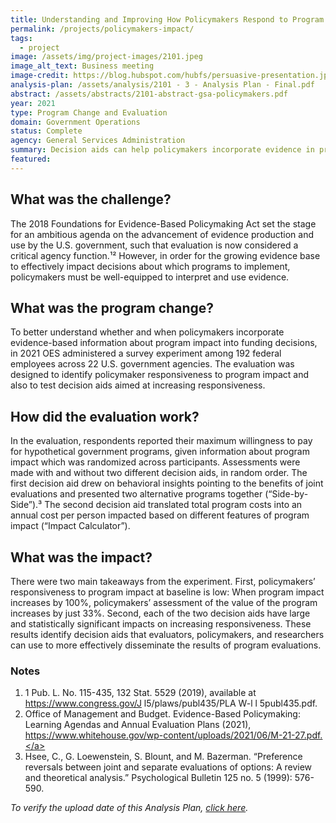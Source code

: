 ```yaml
---
title: Understanding and Improving How Policymakers Respond to Program Impact
permalink: /projects/policymakers-impact/
tags: 
  - project
image: /assets/img/project-images/2101.jpeg
image_alt_text: Business meeting
image-credit: https://blog.hubspot.com/hubfs/persuasive-presentation.jpg
analysis-plan: /assets/analysis/2101 - 3 - Analysis Plan - Final.pdf
abstract: /assets/abstracts/2101-abstract-gsa-policymakers.pdf
year: 2021
type: Program Change and Evaluation
domain: Government Operations
status: Complete
agency: General Services Administration
summary: Decision aids can help policymakers incorporate evidence in program funding decisions. 
featured: 
---
```


## What was the challenge? 
The 2018 Foundations for Evidence-Based Policymaking Act set the stage for an ambitious agenda on the advancement of evidence production and use by the U.S. government, such that evaluation is now considered a critical agency function.¹² However, in order for the growing evidence base to effectively impact decisions about which programs to implement, policymakers must be well-equipped to interpret and use evidence.

## What was the program change? 
To better understand whether and when policymakers incorporate evidence-based information about program impact into funding decisions, in 2021 OES administered a survey experiment among 192 federal employees across 22 U.S. government agencies. The evaluation was designed to identify policymaker responsiveness to program impact and also to  test decision aids aimed at increasing responsiveness.

## How did the evaluation work? 
In the evaluation, respondents reported their maximum willingness to pay for hypothetical government programs, given information about program impact which was randomized across participants. Assessments were made with and without two different decision aids, in random order. The first decision aid drew on behavioral insights pointing to the benefits of joint evaluations and presented two alternative programs together (“Side-by-Side”).³ The second decision aid translated total program costs into an annual cost per person impacted based on different features of program impact (“Impact Calculator”).

## What was the impact? 
There were two main takeaways from the experiment. First, policymakers’ responsiveness to program impact at baseline is low: When program impact increases by 100%, policymakers’ assessment of the value of the program increases by just 33%. Second, each of the two decision aids have large and statistically significant impacts on increasing responsiveness. These results identify decision aids that evaluators, policymakers, and researchers can use to more effectively disseminate the results of program evaluations.

### Notes
1. 1 Pub. L. No. 115-435, 132 Stat. 5529 (2019), available at <a href="https://www.congress.gov/115/plaws/publ435/PLAW-115publ435.pdf" target="_blank">https://www.congress.gov/J l5/plaws/publ435/PLA W-l l 5publ435.pdf</a>.
2. Office of Management and Budget. Evidence-Based Policymaking: Learning Agendas and Annual Evaluation Plans (2021), <a href="
https://www.whitehouse.gov/wp-content/uploads/2021/06/M-21-27.pdf" target="_blank">https://www.whitehouse.gov/wp-content/uploads/2021/06/M-21-27.pdf.</a>
3. Hsee, C., G. Loewenstein, S. Blount, and M. Bazerman. “Preference reversals between joint and separate evaluations of options: A review and theoretical analysis.” Psychological Bulletin 125 no. 5 (1999): 576-590.

*To verify the upload date of this Analysis Plan, <a href="https://github.com/gsa-oes/office-of-evaluation-sciences/commits/master/assets/analysis/2101 - 3 - Analysis Plan - Final.pdf" target="_blank">click here</a>.*
